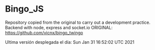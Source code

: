 # Bingo_JS
Repository copied from the original to carry out a development practice.
Backend with node, express and socket.io
ORIGINAL:
https://github.com/vicnx/bingo_twingo


Ultima versión desplegada el día: Sun Jan 31 16:52:02 UTC 2021
